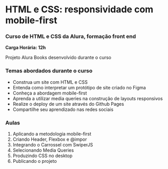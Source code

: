 # HTML e CSS: responsividade com mobile-first
### Curso de HTML e CSS da Alura, formação front end
**Carga Horária: 12h**

Projeto Alura Books desenvolvido durante o curso 

### Temas abordados durante o curso
* Construa um site com HTML e CSS
* Entenda como interpretar um protótipo de site criado no Figma
* Conheça a abordagem mobile-first
* Aprenda a utilizar media queries na construção de layouts responsivos
* Realize o deploy de um site através do Github Pages
* Compartilhe seu aprendizado nas redes sociais

### Aulas
1. Aplicando a metodologia mobile-first
2. Criando Header, Flexbox e @impor
3. Integrando o Carrossel com SwiperJS
4. Selecionando Media Queries
5. Produzindo CSS no desktop
6. Publicando o projeto
